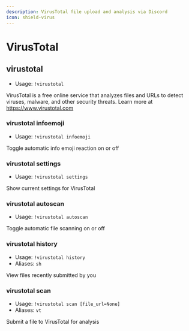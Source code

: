 ```yaml
---
description: VirusTotal file upload and analysis via Discord
icon: shield-virus
---
```


# VirusTotal

## virustotal

* Usage: `!virustotal`

VirusTotal is a free online service that analyzes files and URLs to detect viruses, malware, and other security threats. Learn more at https://www.virustotal.com

### virustotal infoemoji

* Usage: `!virustotal infoemoji`

Toggle automatic info emoji reaction on or off

### virustotal settings

* Usage: `!virustotal settings`

Show current settings for VirusTotal

### virustotal autoscan

* Usage: `!virustotal autoscan`

Toggle automatic file scanning on or off

### virustotal history

* Usage: `!virustotal history`
* Aliases: `sh`

View files recently submitted by you

### virustotal scan

* Usage: `!virustotal scan [file_url=None]`
* Aliases: `vt`

Submit a file to VirusTotal for analysis

